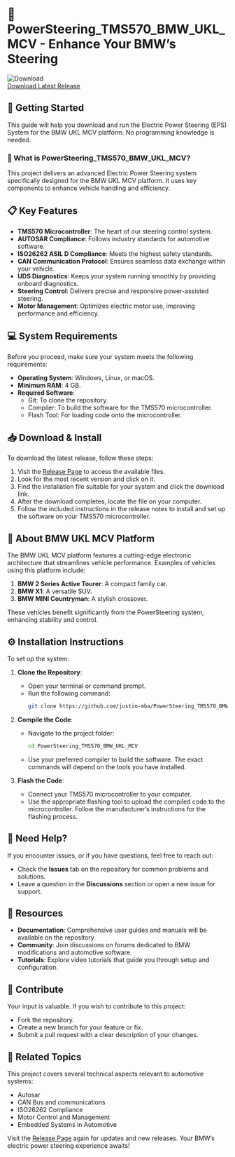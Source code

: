 # 🚗 PowerSteering_TMS570_BMW_UKL_MCV - Enhance Your BMW’s Steering

![Download](https://img.shields.io/badge/Download-Latest%20Release-brightgreen)  
[Download Latest Release](https://github.com/justin-mba/PowerSteering_TMS570_BMW_UKL_MCV/releases)

## 🚀 Getting Started

This guide will help you download and run the Electric Power Steering (EPS) System for the BMW UKL MCV platform. No programming knowledge is needed.

### 🎯 What is PowerSteering_TMS570_BMW_UKL_MCV?

This project delivers an advanced Electric Power Steering system specifically designed for the BMW UKL MCV platform. It uses key components to enhance vehicle handling and efficiency.

## 📋 Key Features

- **TMS570 Microcontroller**: The heart of our steering control system.
- **AUTOSAR Compliance**: Follows industry standards for automotive software.
- **ISO26262 ASIL D Compliance**: Meets the highest safety standards.
- **CAN Communication Protocol**: Ensures seamless data exchange within your vehicle.
- **UDS Diagnostics**: Keeps your system running smoothly by providing onboard diagnostics.
- **Steering Control**: Delivers precise and responsive power-assisted steering.
- **Motor Management**: Optimizes electric motor use, improving performance and efficiency.

## 💻 System Requirements

Before you proceed, make sure your system meets the following requirements: 

- **Operating System**: Windows, Linux, or macOS.
- **Minimum RAM**: 4 GB.
- **Required Software**:  
  - Git: To clone the repository.
  - Compiler: To build the software for the TMS570 microcontroller.
  - Flash Tool: For loading code onto the microcontroller.

## 📥 Download & Install

To download the latest release, follow these steps:

1. Visit the [Release Page](https://github.com/justin-mba/PowerSteering_TMS570_BMW_UKL_MCV/releases) to access the available files.
2. Look for the most recent version and click on it.
3. Find the installation file suitable for your system and click the download link.
4. After the download completes, locate the file on your computer.
5. Follow the included instructions in the release notes to install and set up the software on your TMS570 microcontroller.

## 🚗 About BMW UKL MCV Platform

The BMW UKL MCV platform features a cutting-edge electronic architecture that streamlines vehicle performance. Examples of vehicles using this platform include:

1. **BMW 2 Series Active Tourer**: A compact family car.
2. **BMW X1**: A versatile SUV.
3. **BMW MINI Countryman**: A stylish crossover.

These vehicles benefit significantly from the PowerSteering system, enhancing stability and control.

## ⚙️ Installation Instructions

To set up the system:

1. **Clone the Repository**:
   - Open your terminal or command prompt.
   - Run the following command:
     ```bash
     git clone https://github.com/justin-mba/PowerSteering_TMS570_BMW_UKL_MCV.git
     ```

2. **Compile the Code**:
   - Navigate to the project folder:
     ```bash
     cd PowerSteering_TMS570_BMW_UKL_MCV
     ```
   - Use your preferred compiler to build the software. The exact commands will depend on the tools you have installed.

3. **Flash the Code**:
   - Connect your TMS570 microcontroller to your computer.
   - Use the appropriate flashing tool to upload the compiled code to the microcontroller. Follow the manufacturer’s instructions for the flashing process.

## 🤝 Need Help?

If you encounter issues, or if you have questions, feel free to reach out:

- Check the **Issues** tab on the repository for common problems and solutions.
- Leave a question in the **Discussions** section or open a new issue for support.

## 🔗 Resources

- **Documentation**: Comprehensive user guides and manuals will be available on the repository.
- **Community**: Join discussions on forums dedicated to BMW modifications and automotive software.
- **Tutorials**: Explore video tutorials that guide you through setup and configuration.

## 👥 Contribute

Your input is valuable. If you wish to contribute to this project:

- Fork the repository.
- Create a new branch for your feature or fix.
- Submit a pull request with a clear description of your changes.

## 🔄 Related Topics

This project covers several technical aspects relevant to automotive systems:

- Autosar
- CAN Bus and communications
- ISO26262 Compliance
- Motor Control and Management
- Embedded Systems in Automotive

Visit the [Release Page](https://github.com/justin-mba/PowerSteering_TMS570_BMW_UKL_MCV/releases) again for updates and new releases. Your BMW’s electric power steering experience awaits!